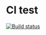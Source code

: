 # CI test

[![Build status](https://ci.appveyor.com/api/projects/status/1kgjvf7aevf60sum?svg=true)](https://ci.appveyor.com/project/regina-ms/matchers)